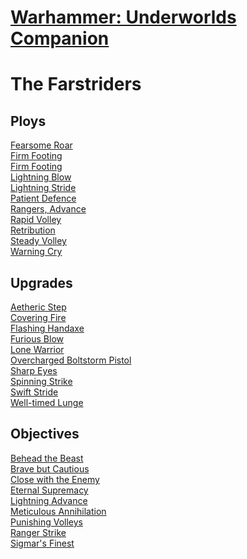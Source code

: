 # [Warhammer: Underworlds Companion](https://guidokessels.github.io/wh-underworlds)

  

# The Farstriders

## Ploys
[Fearsome Roar](https://guidokessels.github.io/wh-underworlds/cards/fearsome-roar)<br />[Firm Footing](https://guidokessels.github.io/wh-underworlds/cards/firm-footing)<br />[Firm Footing](https://guidokessels.github.io/wh-underworlds/cards/firm-footing)<br />[Lightning Blow](https://guidokessels.github.io/wh-underworlds/cards/lightning-blow)<br />[Lightning Stride](https://guidokessels.github.io/wh-underworlds/cards/lightning-stride)<br />[Patient Defence](https://guidokessels.github.io/wh-underworlds/cards/patient-defence)<br />[Rangers, Advance](https://guidokessels.github.io/wh-underworlds/cards/rangers-advance)<br />[Rapid Volley](https://guidokessels.github.io/wh-underworlds/cards/rapid-volley)<br />[Retribution](https://guidokessels.github.io/wh-underworlds/cards/retribution)<br />[Steady Volley](https://guidokessels.github.io/wh-underworlds/cards/steady-volley)<br />[Warning Cry](https://guidokessels.github.io/wh-underworlds/cards/warning-cry)

## Upgrades
[Aetheric Step](https://guidokessels.github.io/wh-underworlds/cards/aetheric-step)<br />[Covering Fire](https://guidokessels.github.io/wh-underworlds/cards/covering-fire)<br />[Flashing Handaxe](https://guidokessels.github.io/wh-underworlds/cards/flashing-handaxe)<br />[Furious Blow](https://guidokessels.github.io/wh-underworlds/cards/furious-blow)<br />[Lone Warrior](https://guidokessels.github.io/wh-underworlds/cards/lone-warrior)<br />[Overcharged Boltstorm Pistol](https://guidokessels.github.io/wh-underworlds/cards/overcharged-boltstorm-pistol)<br />[Sharp Eyes](https://guidokessels.github.io/wh-underworlds/cards/sharp-eyes)<br />[Spinning Strike](https://guidokessels.github.io/wh-underworlds/cards/spinning-strike)<br />[Swift Stride](https://guidokessels.github.io/wh-underworlds/cards/swift-stride)<br />[Well-timed Lunge](https://guidokessels.github.io/wh-underworlds/cards/well-timed-lunge)

## Objectives
[Behead the Beast](https://guidokessels.github.io/wh-underworlds/cards/behead-the-beast)<br />[Brave but Cautious](https://guidokessels.github.io/wh-underworlds/cards/brave-but-cautious)<br />[Close with the Enemy](https://guidokessels.github.io/wh-underworlds/cards/close-with-the-enemy)<br />[Eternal Supremacy](https://guidokessels.github.io/wh-underworlds/cards/eternal-supremacy)<br />[Lightning Advance](https://guidokessels.github.io/wh-underworlds/cards/lightning-advance)<br />[Meticulous Annihilation](https://guidokessels.github.io/wh-underworlds/cards/meticulous-annihilation)<br />[Punishing Volleys](https://guidokessels.github.io/wh-underworlds/cards/punishing-volleys)<br />[Ranger Strike](https://guidokessels.github.io/wh-underworlds/cards/ranger-strike)<br />[Sigmar's Finest](https://guidokessels.github.io/wh-underworlds/cards/sigmars-finest)
